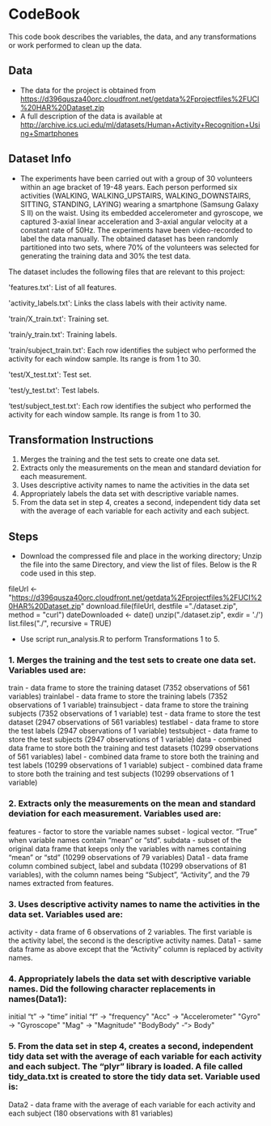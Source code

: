 # CodeBook

This code book describes the variables, the data, and any transformations or work performed to clean up the data.

## Data 

* The data for the project is obtained from
 https://d396qusza40orc.cloudfront.net/getdata%2Fprojectfiles%2FUCI%20HAR%20Dataset.zip 
* A full description of the data is available at 
 http://archive.ics.uci.edu/ml/datasets/Human+Activity+Recognition+Using+Smartphones   

## Dataset Info

* The experiments have been carried out with a group of 30 volunteers within an age bracket of 19-48 years. Each person performed six activities (WALKING, WALKING_UPSTAIRS, WALKING_DOWNSTAIRS, SITTING, STANDING, LAYING) wearing a smartphone (Samsung Galaxy S II) on the waist. Using its embedded accelerometer and gyroscope, we captured 3-axial linear acceleration and 3-axial angular velocity at a constant rate of 50Hz. The experiments have been video-recorded to label the data manually. The obtained dataset has been randomly partitioned into two sets, where 70% of the volunteers was selected for generating the training data and 30% the test data. 

The dataset includes the following files that are relevant to this project:

'features.txt': List of all features.

'activity_labels.txt': Links the class labels with their activity name.

'train/X_train.txt': Training set.

'train/y_train.txt': Training labels.

'train/subject_train.txt': Each row identifies the subject who performed the activity for each window sample. Its range is from 1 to 30.

'test/X_test.txt': Test set.

'test/y_test.txt': Test labels.

‘test/subject_test.txt': Each row identifies the subject who performed the activity for each window sample. Its range is from 1 to 30.

## Transformation Instructions

1. Merges the training and the test sets to create one data set.
2. Extracts only the measurements on the mean and standard deviation for each measurement. 
3. Uses descriptive activity names to name the activities in the data set
4. Appropriately labels the data set with descriptive variable names. 
5. From the data set in step 4, creates a second, independent tidy data set with the average of each variable for each activity and each subject.

## Steps

* Download the compressed file and place in the working directory; Unzip the file into the same Directory, and view the list of files. Below is the R code used in this step.

fileUrl <- "https://d396qusza40orc.cloudfront.net/getdata%2Fprojectfiles%2FUCI%20HAR%20Dataset.zip"
download.file(fileUrl, destfile ="./dataset.zip", method = "curl")
dateDownloaded <- date()
unzip("./dataset.zip", exdir = './')
list.files("./", recursive = TRUE)

* Use script run_analysis.R to perform Transformations 1 to 5. 

### 1. Merges the training and the test sets to create one data set. Variables used are:

train - data frame to store the training dataset (7352 observations of 561 variables)
trainlabel - data frame to store the training labels (7352 observations of 1 variable)
trainsubject - data frame to store the training subjects (7352 observations of 1 variable)
test - data frame to store the test dataset (2947 observations of 561 variables)
testlabel - data frame to store the test labels (2947 observations of 1 variable)
testsubject - data frame to store the test subjects (2947 observations of 1 variable)
data - combined data frame to store both the training and test datasets (10299 observations of 561 variables)
label - combined data frame to store both the training and test labels (10299 observations of 1 variable)
subject - combined data frame to store both the training and test subjects (10299 observations of 1 variable)

### 2. Extracts only the measurements on the mean and standard deviation for each measurement. Variables used are:  

features - factor to store the variable names
subset - logical vector. “True” when variable names contain “mean” or “std”.
subdata - subset of the original data frame that keeps only the variables with names containing “mean” or “std” (10299 observations of 79 variables)
Data1 - data frame column combined subject, label and subdata (10299 observations of 81 variables), with the column names being “Subject”, “Activity”, and the 79 names extracted from features.

### 3. Uses descriptive activity names to name the activities in the data set. Variables used are:

activity - data frame of 6 observations of 2 variables. The first variable is the activity label, the second is the descriptive activity names.
Data1 - same data frame as above except that the “Activity” column is replaced by activity names. 

### 4. Appropriately labels the data set with descriptive variable names. Did the following character replacements in names(Data1):

initial “t” -> "time”
initial “f” -> "frequency"
"Acc" -> "Accelerometer”
"Gyro" -> "Gyroscope"
"Mag" -> "Magnitude"
"BodyBody" -“> Body"

### 5. From the data set in step 4, creates a second, independent tidy data set with the average of each variable for each activity and each subject. The “plyr” library is loaded. A file called tidy_data.txt is created to store the tidy data set. Variable used is:

Data2 - data frame with the average of each variable for each activity and each subject (180 observations with 81 variables) 

  

